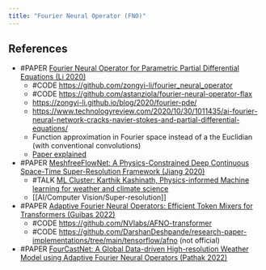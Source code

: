 ```yaml
---
title: "Fourier Neural Operator (FNO)"
---
```


## References
- #PAPER [Fourier Neural Operator for Parametric Partial Differential Equations (Li 2020)](https://arxiv.org/abs/2010.08895)
	- #CODE https://github.com/zongyi-li/fourier_neural_operator
	- #CODE https://github.com/astanziola/fourier-neural-operator-flax
	- https://zongyi-li.github.io/blog/2020/fourier-pde/
	- https://www.technologyreview.com/2020/10/30/1011435/ai-fourier-neural-network-cracks-navier-stokes-and-partial-differential-equations/
	- Function approximation in Fourier space instead of a the Euclidian (with conventional convolutions)
	- [Paper explained](https://www.youtube.com/watch?v=IaS72aHrJKE)
- #PAPER [MeshfreeFlowNet: A Physics-Constrained Deep Continuous Space-Time Super-Resolution Framework (Jiang 2020)](https://arxiv.org/abs/2005.01463)
	- #TALK [ML Cluster: Karthik Kashinath, Physics-informed Machine learning for weather and climate science](https://www.youtube.com/watch?v=B_4TONeY75U)
	- [[AI/Computer Vision/Super-resolution]]
- #PAPER [Adaptive Fourier Neural Operators: Efficient Token Mixers for Transformers (Guibas 2022)](https://arxiv.org/pdf/2111.13587)            
	- #CODE https://github.com/NVlabs/AFNO-transformer
	- #CODE https://github.com/DarshanDeshpande/research-paper-implementations/tree/main/tensorflow/afno (not official)
- #PAPER [FourCastNet: A Global Data-driven High-resolution Weather Model using  Adaptive Fourier Neural Operators (Pathak 2022)](https://arxiv.org/pdf/2202.11214)            